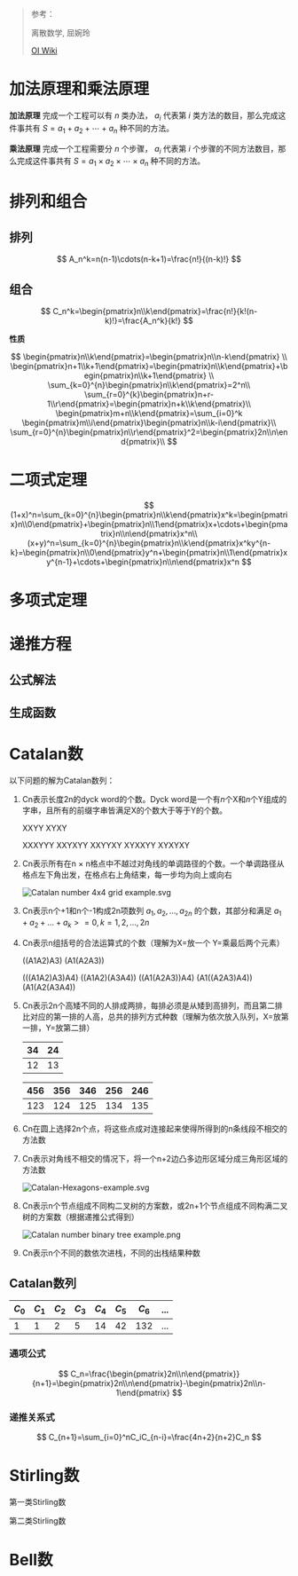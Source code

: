 > 参考：
>
> 离散数学, 屈婉玲
>
> [OI Wiki](https://oi-wiki.org/math/)

# 加法原理和乘法原理

**加法原理** 完成一个工程可以有 $n$ 类办法， $a_i$ 代表第 $i$ 类方法的数目，那么完成这件事共有 $S=a_1+a_2+\cdots+a_n$ 种不同的方法。

**乘法原理** 完成一个工程需要分 $n$ 个步骤， $a_i$ 代表第 $i$ 个步骤的不同方法数目，那么完成这件事共有 $S=a_1×a_2×\cdots×a_n$ 种不同的方法。

# 排列和组合

## 排列

$$
A_n^k=n(n-1)\cdots(n-k+1)=\frac{n!}{(n-k)!}
$$

## 组合

$$
C_n^k=\begin{pmatrix}n\\k\end{pmatrix}=\frac{n!}{k!(n-k)!}=\frac{A_n^k}{k!}
$$

**性质**

$$
\begin{pmatrix}n\\k\end{pmatrix}=\begin{pmatrix}n\\n-k\end{pmatrix} \\
\begin{pmatrix}n+1\\k+1\end{pmatrix}=\begin{pmatrix}n\\k\end{pmatrix}+\begin{pmatrix}n\\k+1\end{pmatrix} \\
\sum_{k=0}^{n}\begin{pmatrix}n\\k\end{pmatrix}=2^n\\
\sum_{r=0}^{k}\begin{pmatrix}n+r-1\\r\end{pmatrix}=\begin{pmatrix}n+k\\k\end{pmatrix}\\
\begin{pmatrix}m+n\\k\end{pmatrix}=\sum_{i=0}^k \begin{pmatrix}m\\i\end{pmatrix}\begin{pmatrix}n\\k-i\end{pmatrix}\\
\sum_{r=0}^{n}\begin{pmatrix}n\\r\end{pmatrix}^2=\begin{pmatrix}2n\\n\end{pmatrix}\\
$$

# 二项式定理

$$
(1+x)^n=\sum_{k=0}^{n}\begin{pmatrix}n\\k\end{pmatrix}x^k=\begin{pmatrix}n\\0\end{pmatrix}+\begin{pmatrix}n\\1\end{pmatrix}x+\cdots+\begin{pmatrix}n\\n\end{pmatrix}x^n\\
(x+y)^n=\sum_{k=0}^{n}\begin{pmatrix}n\\k\end{pmatrix}x^ky^{n-k}=\begin{pmatrix}n\\0\end{pmatrix}y^n+\begin{pmatrix}n\\1\end{pmatrix}xy^{n-1}+\cdots+\begin{pmatrix}n\\n\end{pmatrix}x^n
$$

# 多项式定理

# 递推方程

## 公式解法

## 生成函数

# Catalan数

以下问题的解为Catalan数列：

1. Cn表示长度2n的dyck word的个数。Dyck word是一个有*n*个X和*n*个Y组成的字串，且所有的前缀字串皆满足X的个数大于等于Y的个数。

   XXYY XYXY

   XXXYYY XXYXYY XXYYXY XYXXYY XYXYXY

2. Cn表示所有在n × n格点中不越过对角线的单调路径的个数。一个单调路径从格点左下角出发，在格点右上角结束，每一步均为向上或向右

   ![Catalan number 4x4 grid example.svg](https://upload.wikimedia.org/wikipedia/commons/thumb/f/f4/Catalan_number_4x4_grid_example.svg/1920px-Catalan_number_4x4_grid_example.svg.png) 

3. Cn表示n个+1和n个-1构成2n项数列 $a_1,a_2,...,a_{2n}$ 的个数，其部分和满足 $a_1+a_2+...+a_k>=0,k=1,2,...,2n$ 

4. Cn表示n组括号的合法运算式的个数（理解为X=放一个 Y=乘最后两个元素）

   ((A1A2)A3)  (A1(A2A3)) 

   (((A1A2)A3)A4) ((A1A2)(A3A4)) ((A1(A2A3))A4) (A1((A2A3)A4)) (A1(A2(A3A4))

5. Cn表示2n个高矮不同的人排成两排，每排必须是从矮到高排列，而且第二排比对应的第一排的人高，总共的排列方式种数（理解为依次放入队列，X=放第一排，Y=放第二排）

   | 34   | 24   |
   | ---- | ---- |
   | 12   | 13   |

   | 456  | 356  | 346  | 256  | 246  |
   | ---- | ---- | ---- | ---- | ---- |
   | 123  | 124  | 125  | 134  | 135  |

6. Cn在圆上选择2n个点，将这些点成对连接起来使得所得到的n条线段不相交的方法数

7. Cn表示对角线不相交的情况下，将一个n+2边凸多边形区域分成三角形区域的方法数

   ![Catalan-Hexagons-example.svg](https://upload.wikimedia.org/wikipedia/commons/thumb/a/a8/Catalan-Hexagons-example.svg/1920px-Catalan-Hexagons-example.svg.png) 

8. Cn表示n个节点组成不同构二叉树的方案数，或2n+1个节点组成不同构满二叉树的方案数（根据递推公式得到）

   ![Catalan number binary tree example.png](https://upload.wikimedia.org/wikipedia/commons/0/01/Catalan_number_binary_tree_example.png) 

9. Cn表示n个不同的数依次进栈，不同的出栈结果种数

    

## Catalan数列

| $C_0$ | $C_1$ | $C_2$ | $C_3$ | $C_4$ | $C_5$ | $C_6$ | ...  |
| ------- | ------- | ------- | ------- | ------- | ------- | ------- | ---- |
| 1       | 1       | 2       | 5       | 14      | 42      | 132     | ...  |

### 通项公式

$$
C_n=\frac{\begin{pmatrix}2n\\n\end{pmatrix}}{n+1}=\begin{pmatrix}2n\\n\end{pmatrix}-\begin{pmatrix}2n\\n-1\end{pmatrix}
$$

### 递推关系式

$$
C_{n+1}=\sum_{i=0}^nC_iC_{n-i}=\frac{4n+2}{n+2}C_n
$$

# Stirling数

第一类Stirling数

第二类Stirling数

# Bell数

